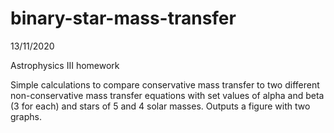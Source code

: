# binary-star-mass-transfer

13/11/2020

Astrophysics III homework

Simple calculations to compare conservative mass transfer to two different non-conservative mass transfer equations with set values of alpha and beta (3 for each) and stars of 5 and 4 solar masses. Outputs a figure with two graphs.
